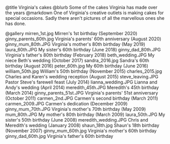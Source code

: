 @title		Virginia's cakes
@blurb		Some of the cakes Virginia has made over the years
@markdown
One of Virginia's creative outlets is making cakes for special occasions.
Sadly there aren't pictures of all the marvellous ones she has done.

@gallery
mirren_1st.jpg		Mirren's 1st birthday (September 2020)
ginny_parents_60th.jpg		Virginia's parents' 60th anniversary (August 2020)
ginny_mum_80th.JPG		Virginia's mother's 80th birthday (May 2019)
laura_60th.JPG		My sister's 60th birthday (June 2018)
ginny_dad_80th.JPG		Virginia's father's 80th birthday (February 2018)
beth_wedding.JPG		My niece Beth's wedding (October 2017)
sandra_2016.jpg		Sandra's 60th birthday (August 2016)
peter_60th.jpg		My 60th birthday (June 2016)
william_50th.jpg		William's 50th birthday (November 2015)
charles_2015.jpg		Charles and Karen's wedding reception (August 2015)
steve_leaving.JPG		Pastor Steve's farewell feast (July 2014)
lianna_wedding.JPG		Lianna and Andy's wedding (April 2014)
meredith_45th.JPG		Meredith's 45th birthday (March 2014)
ginny_parents_51st.JPG		Virginia's parents' 51st anniversary (October 2011)
carmen_2nd.JPG		Carmen's second birthday (March 2011)
carmen_2009.JPG		Carmen's dedication (December 2009)
ginny_mum_70th.JPG		Virginia's mother's 70th birthday (May 2009)
mum_80th.JPG		My mother's 80th birthday (March 2009)
laura_50th.JPG		My sister's 50th birthday (June 2008)
meredith_wedding.JPG		Chris and Meredith's wedding (January 2008)
shaun_18th.jpg		Shaun's 18th birthday (November 2007)
ginny_mum_60th.jpg		Virginia's mother's 60th birthday
ginny_dad_60th.jpg		Virginia's father's 60th birthday
